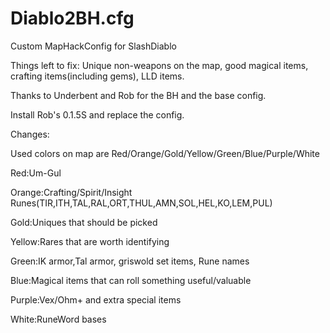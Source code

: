 # Diablo2BH.cfg
Custom MapHackConfig for SlashDiablo

Things left to fix: Unique non-weapons on the map, good magical items, crafting items(including gems), LLD items.

Thanks to Underbent and Rob for the BH and the base config.

Install Rob's 0.1.5S and replace the config.

Changes:

Used colors on map are Red/Orange/Gold/Yellow/Green/Blue/Purple/White

Red:Um-Gul

Orange:Crafting/Spirit/Insight Runes(TIR,ITH,TAL,RAL,ORT,THUL,AMN,SOL,HEL,KO,LEM,PUL)

Gold:Uniques that should be picked

Yellow:Rares that are worth identifying

Green:IK armor,Tal armor, griswold set items, Rune names

Blue:Magical items that can roll something useful/valuable

Purple:Vex/Ohm+ and extra special items

White:RuneWord bases